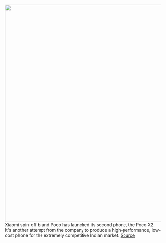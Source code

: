 <img src='https://cdn.vox-cdn.com/thumbor/bXcHAuqBSkaldMyGUteQUpSwT-M=/0x0:2524x1682/1200x800/filters:focal(1524x629:1926x1031)/cdn.vox-cdn.com/uploads/chorus_image/image/66245921/EP6arUcUYAEiDrD.0.jpeg' width='700px' /><br/>
Xiaomi spin-off brand Poco has launched its second phone, the Poco X2. It's another attempt from the company to produce a high-performance, low-cost phone for the extremely competitive Indian market.
<a href='https://www.theverge.com/2020/2/4/21122022/xiaomi-poco-x2-announced-price-specs-realme-redmi-k30'> Source <a/>